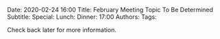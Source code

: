Date: 2020-02-24 16:00
Title: February Meeting Topic To Be Determined
Subtitle: 
Special: 
Lunch:
Dinner: 17:00
Authors:
Tags: 

Check back later for more information.